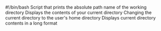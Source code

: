 #!/bin/bash
Script that prints the absolute path name of the working directory 
Displays the contents of your current directory
Changing the current directory to the user's home directory
Displays current directory contents in a long format
